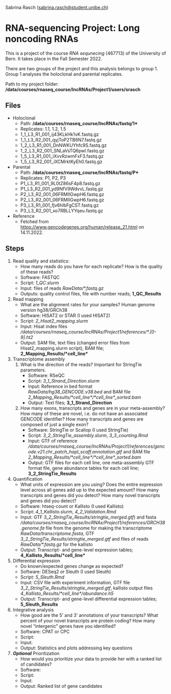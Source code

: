 Sabrina Rasch (sabrina.rasch@student.unibe.ch)

# RNA-sequencing Project: Long noncoding RNAs

This is a project of the course *RNA sequnecing* (467713) of the University of Bern. It takes place in the Fall Semester 2022.

There are two groups of the project and this analysis belongs to group 1. Group 1 analyses the holoclonal and parental replicates.

Path to my project folder: **/data/courses/rnaseq_course/lncRNAs/Project1/users/srasch**

## Files

* Holoclonal
    * Path: **/data/courses/rnaseq_course/lncRNAs/fastq/1\***
    * Replicates: 1.1, 1.2, 1.5
    * 1_1_L3_R1_001_ij43KLkHk1vK.fastq.gz
    * 1_1_L3_R2_001_qyjToP2TB6N7.fastq.gz
    * 1_2_L3_R1_001_DnNWKUYhfc9S.fastq.gz
    * 1_2_L3_R2_001_SNLaVsTQ6pwl.fastq.gz
    * 1_5_L3_R1_001_iXvvRzwmFxF3.fastq.gz
    * 1_5_L3_R2_001_iXCMrktKyEh0.fastq.gz
* Parental
    * Path: **/data/courses/rnaseq_course/lncRNAs/fastq/P\***
    * Replicates: P1, P2, P3
    * P1_L3_R1_001_9L0tZ86sF4p8.fastq.gz
    * P1_L3_R2_001_yd9NfV9WdvvL.fastq.gz
    * P2_L3_R2_001_06FRMIIGwpH6.fastq.gz
    * P2_L3_R2_001_06FRMIIGwpH6.fastq.gz
    * P3_L3_R1_001_fjv6hlbFgCST.fastq.gz
    * P3_L3_R2_001_xo7RBLLYYqeu.fastq.gz
* Reference
    * Fetched from https://www.gencodegenes.org/human/release_21.html on 14.11.2022.

## Steps

1. Read quality and statistics:
    * How many reads do you have for each replicate? How is the quality of these reads?
    * Software: FASTQC
    * Script: *1_QC.slurm*
    * Input: files of reads *RawData/\*.fastq.gz* 
    * Outputs: quality control files, file with number reads; **1_QC_Results**
2. Read mapping
    * What are the alignment rates for your samples? Human genome version hg38/GRCh38
    * Software: HISAT2 or STAR (I used HISAT2)
    * Script: *2_Hisat2_mapping.slurm*
    * Input: Hisat index files */data/courses/rnaseq_course/lncRNAs/Project1/references/\*.[0-9].ht2*
    * Output: SAM file, text files (changed error files from Hisat2_mapping.slurm script), BAM file; **2_Mapping_Results/\*cell_line\***
3. Transcriptome assembly
    1. What is the direction of the reads? Important for StringTie parameters.
        * Software: RSeQC
        * Script: *3_1_Strand_Direction.slurm*
        * Input: Reference in bed format *RawData/hg38_GENCODE.v38.bed* and BAM file *2_Mapping_Results/\*cell_line\*/\*cell_line\*_sorted.bam*
        * Output: Text files; **3_1_Strand_Direction**
    2. How many exons, transcripts and genes are in your meta-assembly? How many of these are novel, i.e. do not have an associated GENCODE identifier? How many transcripts and genes are composed of just a single exon?
        * Software: StringTie or Scallop (I used StringTie)
        * Script: *3_2_StringTie_assembly.slurm*, *3_3_counting.Rmd*
        * Input: GTF of reference */data/courses/rnaseq_course/lncRNAs/Project1/references/gencode.v21.chr_patch_hapl_scaff.annotation.gtf* and BAM file *2_Mapping_Results/\*cell_line\*/\*cell_line\*_sorted.bam*
        * Output: GTF files for each cell line, one meta-assembly GTF format file, gene abundance tables for each cell line; **3_2_StringTie_Results**
4. Quantification
    * What units of expression are you using? Does the entire expression level across all genes add up to the expected amount? How many transcripts and genes did you detect? How many novel transcripts and genes did you detect?
    * Software: htseq-count or Kallisto (I used Kallisto)
    * Script: *4_1_Kallisto.slurm*, *4_2_Validation.Rmd*
    * Input: GTF *3_2_StringTie_Results/stringtie_merged.gtf*) and fasta */data/courses/rnaseq_course/lncRNAs/Project1/references/GRCH38.genome.fa* file from the genome for making the transcriptome *RawData/transcriptome.fasta*, GTF *3_2_StringTie_Results/stringtie_merged.gtf* and files of reads *RawData/\*.fastq.gz* for the kallisto
    * Output: Transcript- and gene-level expression tables; **4_Kallisto_Results/\*cell_line\***
5. Differential expression
    * Do known/expected genes change as expected?
    * Software: DESeq2 or Sleuth (I used Sleuth)
    * Script: *5_Sleuth.Rmd*
    * Input: CSV file with experiment information, GTF file *3_2_StringTie_Results/stringtie_merged.gtf*, kallisto output files *4_Kallisto_Results/\*cell_line\*/abundance.h5*
    * Output: Transcript- and gene-level differential expression tables; **5_Sleuth_Results**
6. Integrative analysis
    * How good are the 5’ and 3’ annotations of your transcripts? What percent of your novel transcripts are protein coding? How many novel “intergenic” genes have you identified?
    * Software: CPAT or CPC
    * Script:
    * Input: 
    * Output: Statistics and plots addressing key questions
7. ***Optional*** Prioritization
    * How would you prioritize your data to provide her with a ranked list of candidates?
    * Software:
    * Script:
    * Input: 
    * Output: Ranked list of gene candidates

